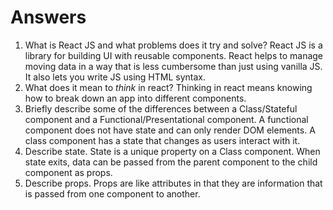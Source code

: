 # Answers

1.  What is React JS and what problems does it try and solve?
    React JS is a library for building UI with reusable components. React helps to manage moving data in a way that is less cumbersome than just using vanilla JS. It also lets you write JS using HTML syntax.
1.  What does it mean to _think_ in react?
    Thinking in react means knowing how to break down an app into different components.
1.  Briefly describe some of the differences between a Class/Stateful component and a Functional/Presentational component.
    A functional component does not have state and can only render DOM elements. A class component has a state that changes as users interact with it. 
1.  Describe state.
    State is a unique property on a Class component. When state exits, data can be passed from the parent component to the child component as props.
1.  Describe props.
    Props are like attributes in that they are information that is passed from one component to another.